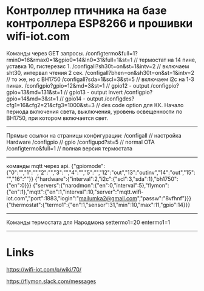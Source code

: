 Контроллер птичника на базе контроллера ESP8266 и прошивки wifi-iot.com
=========================================================================

Команды через GET запросы.
/configtermo&full=1?rmin0=16&rmax0=1&gpio0=14&ln0=31&full=1&st=1 // термостат на 14 пине, уставка 10, гистерезис 1.
/configall?sh30t=on&st=1&intv=2            // включаем sht30, интервал чтения 2 сек.
/configall?bhen=on&sh30t=on&st=1&intv=2    // то же, но с BH1750
/configall?sda=1&scl=3&st=5                // включаем i2c на 1-3 пинах.
/configpio?gpio=12&md=3&st=1               // gpio12 - output
/configpio?gpio=13&md=131&st=1             // gpio13 - output invert
/configpio?gpio=14&md=3&st=1               // gpio14 - output
/configdes?cfg1=16&cfg2=21&cfg3=1000&st=3  // des code option для КК. Начало периода включения света, выключения, уровень освещенности по BH1750, при котором включается свет.
 
 
*****************************************************************************************
 Прямые ссылки на страницы конфигурации:
 /configall               // настройка Hardware
 /configpio               // gpio
 /configupd?st=5          // normal OTA
 /configtermo&full=1       // полная версия термостата
 

*****************************************************************************************
команды mqtt через api.
{"gpiomode":{"0":"","1":"","2":"","3":"","4":"","5":"","12":"out","13":"outinv","14":"out","15":"","16":""}}
{"hardware":{"interval":2,"i2c":{"scl":3,"sda":1},"bh1750":{"en":0}}}
{"servers":{"narodmon":{"en":0,"interval":5},"flymon":{"en":1},"mqtt":{"en":1,"interval":10,"server":"mqtt.wifi-iot.com","port":1883,"login":"mailumka2@gmail.com","passw":"8vfhnf"}}}
{"thermostat":{"termo1":{"en":1,"sensor":31,"min":10,"max":11,"gpio":14}}}


******************************************************************************************
Команды термостата для Народмона
settermo1=20
entermo1=1

*******************************************************************************************




Links
=====

https://wifi-iot.com/p/wiki/70/

https://flymon.slack.com/messages
